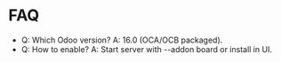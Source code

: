 # FAQ

- Q: Which Odoo version? A: 16.0 (OCA/OCB packaged).
- Q: How to enable? A: Start server with --addon board or install in UI.
